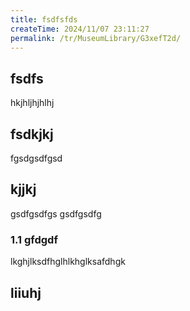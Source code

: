```yaml
---
title: fsdfsfds
createTime: 2024/11/07 23:11:27
permalink: /tr/MuseumLibrary/G3xefT2d/
---
```


## fsdfs
hkjhljhjhlhj
## fsdkjkj

fgsdgsdfgsd

## kjjkj

gsdfgsdfgs
gsdfgsdfg

### 1.1 gfdgdf


lkghjlksdfhglhlkhglksafdhgk

## liiuhj

